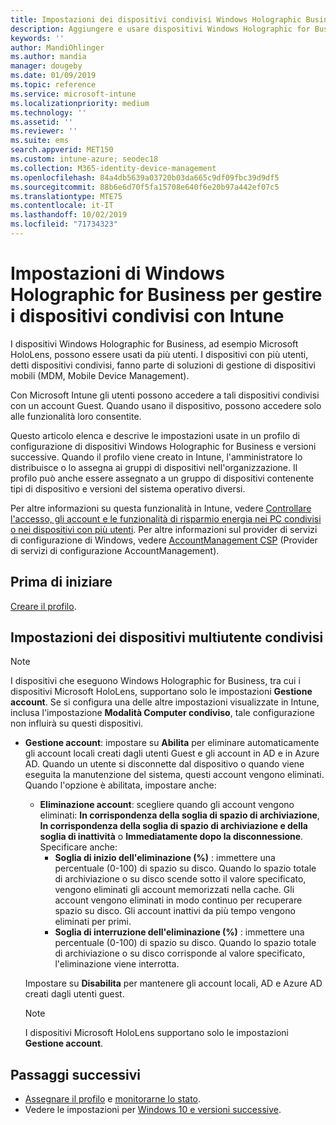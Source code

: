 ```yaml
---
title: Impostazioni dei dispositivi condivisi Windows Holographic Business - Microsoft Intune - Azure | Microsoft Docs
description: Aggiungere e usare dispositivi Windows Holographic for Business condivisi o usati da più utenti in Microsoft Intune. Visualizzare un elenco delle impostazioni di Gestione account e delle loro funzioni nei dispositivi, inclusi i dispositivi Microsoft HoloLens.
keywords: ''
author: MandiOhlinger
ms.author: mandia
manager: dougeby
ms.date: 01/09/2019
ms.topic: reference
ms.service: microsoft-intune
ms.localizationpriority: medium
ms.technology: ''
ms.assetid: ''
ms.reviewer: ''
ms.suite: ems
search.appverid: MET150
ms.custom: intune-azure; seodec18
ms.collection: M365-identity-device-management
ms.openlocfilehash: 84a4db5639a03720b03da665c9df09fbc39d9df5
ms.sourcegitcommit: 88b6e6d70f5fa15708e640f6e20b97a442ef07c5
ms.translationtype: MTE75
ms.contentlocale: it-IT
ms.lasthandoff: 10/02/2019
ms.locfileid: "71734323"
---
```

# <a name="windows-holographic-for-business-settings-to-manage-shared-devices-using-intune"></a>Impostazioni di Windows Holographic for Business per gestire i dispositivi condivisi con Intune

I dispositivi Windows Holographic for Business, ad esempio Microsoft HoloLens, possono essere usati da più utenti. I dispositivi con più utenti, detti dispositivi condivisi, fanno parte di soluzioni di gestione di dispositivi mobili (MDM, Mobile Device Management).

Con Microsoft Intune gli utenti possono accedere a tali dispositivi condivisi con un account Guest. Quando usano il dispositivo, possono accedere solo alle funzionalità loro consentite.

Questo articolo elenca e descrive le impostazioni usate in un profilo di configurazione di dispositivi Windows Holographic for Business e versioni successive. Quando il profilo viene creato in Intune, l'amministratore lo distribuisce o lo assegna ai gruppi di dispositivi nell'organizzazione. Il profilo può anche essere assegnato a un gruppo di dispositivi contenente tipi di dispositivo e versioni del sistema operativo diversi.

Per altre informazioni su questa funzionalità in Intune, vedere [Controllare l'accesso, gli account e le funzionalità di risparmio energia nei PC condivisi o nei dispositivi con più utenti](shared-user-device-settings.md). Per altre informazioni sul provider di servizi di configurazione di Windows, vedere [AccountManagement CSP](https://docs.microsoft.com/windows/client-management/mdm/accountmanagement-csp) (Provider di servizi di configurazione AccountManagement).

## <a name="before-your-begin"></a>Prima di iniziare

[Creare il profilo](shared-user-device-settings.md).

## <a name="shared-multi-user-device-settings"></a>Impostazioni dei dispositivi multiutente condivisi

> [!NOTE]
> I dispositivi che eseguono Windows Holographic for Business, tra cui i dispositivi Microsoft HoloLens, supportano solo le impostazioni **Gestione account**. Se si configura una delle altre impostazioni visualizzate in Intune, inclusa l'impostazione **Modalità Computer condiviso**, tale configurazione non influirà su questi dispositivi.

- **Gestione account**: impostare su **Abilita** per eliminare automaticamente gli account locali creati dagli utenti Guest e gli account in AD e in Azure AD. Quando un utente si disconnette dal dispositivo o quando viene eseguita la manutenzione del sistema, questi account vengono eliminati. Quando l'opzione è abilitata, impostare anche:
  - **Eliminazione account**: scegliere quando gli account vengono eliminati: **In corrispondenza della soglia di spazio di archiviazione**, **In corrispondenza della soglia di spazio di archiviazione e della soglia di inattività** o **Immediatamente dopo la disconnessione**. Specificare anche:
    - **Soglia di inizio dell'eliminazione (%)** : immettere una percentuale (0-100) di spazio su disco. Quando lo spazio totale di archiviazione o su disco scende sotto il valore specificato, vengono eliminati gli account memorizzati nella cache. Gli account vengono eliminati in modo continuo per recuperare spazio su disco. Gli account inattivi da più tempo vengono eliminati per primi.
    - **Soglia di interruzione dell'eliminazione (%)** : immettere una percentuale (0-100) di spazio su disco. Quando lo spazio totale di archiviazione o su disco corrisponde al valore specificato, l'eliminazione viene interrotta.

  Impostare su **Disabilita** per mantenere gli account locali, AD e Azure AD creati dagli utenti guest.

  > [!NOTE]
  > I dispositivi Microsoft HoloLens supportano solo le impostazioni **Gestione account**.

## <a name="next-steps"></a>Passaggi successivi

- [Assegnare il profilo](device-profile-assign.md) e [monitorarne lo stato](device-profile-monitor.md).
- Vedere le impostazioni per [Windows 10 e versioni successive](shared-user-device-settings-windows.md).

